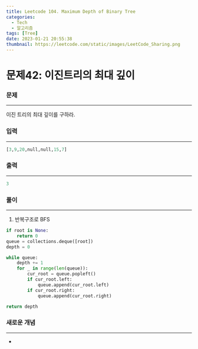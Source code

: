 ```yaml
---
title: Leetcode 104. Maximum Depth of Binary Tree
categories:
  - Tech
  - 알고리즘
tags: [Tree]
date: 2023-01-21 20:55:38
thumbnail: https://leetcode.com/static/images/LeetCode_Sharing.png
---
```


# 문제42: 이진트리의 최대 깊이

### 문제

---

이진 트리의 최대 깊이를 구하라.

### 입력

---

```python
[3,9,20,null,null,15,7]
```

### 출력

---

```python
3
```

### 풀이

---

1. 반복구조로 BFS

```python
if root is None:
	return 0
queue = collections.deque([root])
depth = 0

while queue:
	depth += 1
	for _ in range(len(queue)):
		cur_root = queue.popleft()
		if cur_root.left:
			queue.append(cur_root.left)
		if cur_root.right:
			queue.append(cur_root.right)

return depth
```

### **새로운 개념**

---

-
